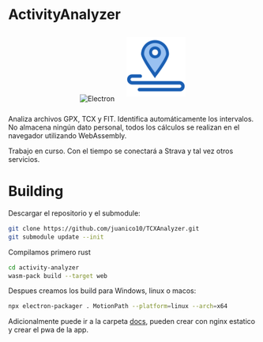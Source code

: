 # ActivityAnalyzer
<div align="center">
  <img style="margin: 10px" src="https://profilinator.rishav.dev/skills-assets/electron-original.svg" alt="Electron" height="120" /></a>
  <img style="margin: 10px" src="./docs/images/logo.svg" alt="App" height="120" /></a>
</div>

Analiza archivos GPX, TCX y FIT. Identifica automáticamente los intervalos. No almacena ningún dato personal, todos los cálculos se realizan en el navegador utilizando WebAssembly.

Trabajo en curso. Con el tiempo se conectará a Strava y tal vez otros servicios.

# Building

Descargar el repositorio y el submodule:
```bash
git clone https://github.com/juanico10/TCXAnalyzer.git
git submodule update --init
```

Compilamos primero rust
```bash
cd activity-analyzer
wasm-pack build --target web
```

Despues creamos los build para Windows, linux o macos:
```bash
npx electron-packager . MotionPath --platform=linux --arch=x64
```

Adicionalmente puede ir a la carpeta [docs](./docs/), pueden crear con nginx estatico y crear el pwa de la app.